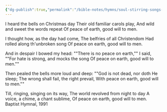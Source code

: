 ```yaml
---
{"dg-publish":true,"permalink":"/bible-notes/hymns/soul-stirring-songs-and-hymns/i-heard-the-bells-on-christmas-day/","title":"I Heard the Bells on Christmas Day","created":"","updated":""}
---
```



I heard the bells on Christmas day
Their old familiar carols play,
And wild and sweet the words repeat
Of peace of earth, good will to men.

I thought how, as the day had come,
The belfries of all Christendom
Had rolled along th'unbroken song
Of peace on earth, good will to men.

And in despair I bowed my head:
""There is no peace on earth,"" I said,
""For hate is strong, and mocks the song
Of peace on earth, good will to men.""

Then pealed the bells more loud and deep:
""God is not dead, nor doth He sleep;
The wrong shall fail, the right prevail,
With peace on earth, good will to men.""

Till, ringing, singing on its way,
The world revolved from night to day
A voice, a chime, a chant sublime,
Of peace on earth, good will to men.
Baptist Hymnal, 1991